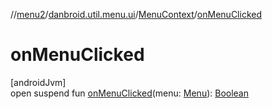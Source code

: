 //[menu2](../../../index.md)/[danbroid.util.menu.ui](../index.md)/[MenuContext](index.md)/[onMenuClicked](on-menu-clicked.md)

# onMenuClicked

[androidJvm]\
open suspend fun [onMenuClicked](on-menu-clicked.md)(menu: [Menu](../../danbroid.util.menu/-menu/index.md)): [Boolean](https://kotlinlang.org/api/latest/jvm/stdlib/kotlin/-boolean/index.html)
